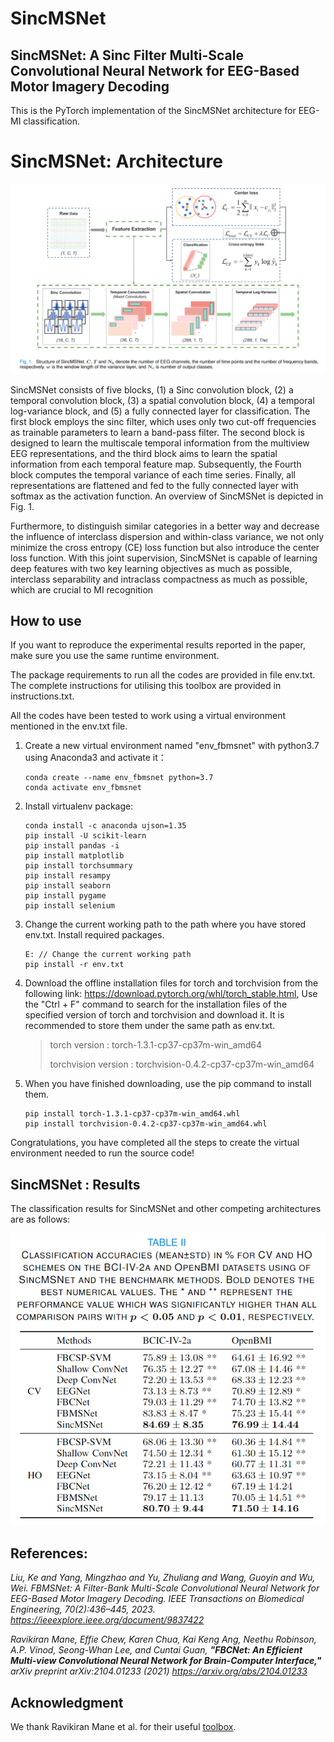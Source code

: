 # SincMSNet

## SincMSNet: A Sinc Filter Multi-Scale Convolutional Neural Network for EEG-Based Motor Imagery Decoding

This is the PyTorch implementation of the SincMSNet architecture for EEG-MI classification. 

# SincMSNet: Architecture

![SincMSNet](SincMSNet.png)

SincMSNet consists of five blocks, (1) a Sinc convolution block, (2) a temporal convolution block, (3) a spatial convolution block, (4) a temporal log-variance block, and (5) a fully connected layer for classification. The first block employs the sinc filter, which uses only two cut-off frequencies as trainable parameters to learn a band-pass filter. The second block is designed to learn the multiscale temporal information from the multiview EEG representations, and the third block aims to learn the spatial information from each temporal feature map. Subsequently, the Fourth block computes the temporal variance of each time series. Finally, all representations are flattened and fed to the fully connected layer with softmax as the activation function. An overview of SincMSNet is depicted in Fig. 1.

Furthermore, to distinguish similar categories in a better way and decrease the influence of interclass dispersion and within-class variance, we not only minimize the cross entropy (CE) loss function but also introduce the center loss function. With this joint supervision, SincMSNet is capable of learning deep features with two key learning objectives as much as possible, interclass separability and intraclass compactness as much as possible, which are crucial to MI recognition

## How to use

If you want to reproduce the experimental results reported in the paper, make sure you use the same runtime environment.

The package requirements to run all the codes are provided in file env.txt. The complete instructions for utilising this toolbox are provided in instructions.txt.

All the codes have been tested to work using a virtual environment mentioned in the env.txt file. 

1. Create a new virtual environment named "env_fbmsnet" with python3.7 using Anaconda3 and activate it：

   ```
   conda create --name env_fbmsnet python=3.7
   conda activate env_fbmsnet
   ```


3. Install virtualenv package:

   ```
   conda install -c anaconda ujson=1.35
   pip install -U scikit-learn
   pip install pandas -i
   pip install matplotlib
   pip install torchsummary
   pip install resampy
   pip install seaborn
   pip install pygame
   pip install selenium
   ```

3. Change the current working path to the path where you have stored env.txt. Install required packages.

   ```
   E: // Change the current working path
   pip install -r env.txt
   ```

4. Download the offline installation files for torch and torchvision from the following link: https://download.pytorch.org/whl/torch_stable.html, Use the "Ctrl + F" command to search for the installation files of the specified version of torch and torchvision and download it. It is recommended to store them under the same path as env.txt.

   > torch version : torch-1.3.1-cp37-cp37m-win_amd64
   > 
   > torchvision version : torchvision-0.4.2-cp37-cp37m-win_amd64

5. When you have finished downloading, use the pip command to install them.

   ```
   pip install torch-1.3.1-cp37-cp37m-win_amd64.whl
   pip install torchvision-0.4.2-cp37-cp37m-win_amd64.whl
   ```

Congratulations, you have completed all the steps to create the virtual environment needed to run the source code!

## SincMSNet : Results

The classification results for SincMSNet and other competing architectures are as follows:

![results](results.png)

## References:

*Liu, Ke and Yang, Mingzhao and Yu, Zhuliang and Wang, Guoyin and Wu, Wei. FBMSNet: A Filter-Bank Multi-Scale Convolutional Neural Network for EEG-Based Motor Imagery Decoding. IEEE Transactions on Biomedical Engineering, 70(2):436–445, 2023. https://ieeexplore.ieee.org/document/9837422*

*Ravikiran Mane, Effie Chew, Karen Chua, Kai Keng Ang, Neethu Robinson, A.P. Vinod, Seong-Whan Lee, and Cuntai Guan, **"FBCNet: An Efficient Multi-view Convolutional Neural Network for Brain-Computer Interface,"** arXiv preprint arXiv:2104.01233 (2021) https://arxiv.org/abs/2104.01233*

## Acknowledgment

We thank Ravikiran Mane et al. for their useful [toolbox](https://github.com/ravikiran-mane/FBCNet). 
